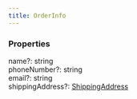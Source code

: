 ```yaml
---
title: OrderInfo
---
```


### Properties

<div class="flex flex-col gap-3"><div><div class="flex gap-2"><div class="font-mono"><span class="font-bold">name</span><span class="opacity-50"><span title="Optional" class="cursor-help">?</span>:</span> <span>string</span></div></div></div><div><div class="flex gap-2"><div class="font-mono"><span class="font-bold">phoneNumber</span><span class="opacity-50"><span title="Optional" class="cursor-help">?</span>:</span> <span>string</span></div></div></div><div><div class="flex gap-2"><div class="font-mono"><span class="font-bold">email</span><span class="opacity-50"><span title="Optional" class="cursor-help">?</span>:</span> <span>string</span></div></div></div><div><div class="flex gap-2"><div class="font-mono"><span class="font-bold">shippingAddress</span><span class="opacity-50"><span title="Optional" class="cursor-help">?</span>:</span> <a href="/gh/types/shippingaddress"  >ShippingAddress</a></div></div></div></div>

